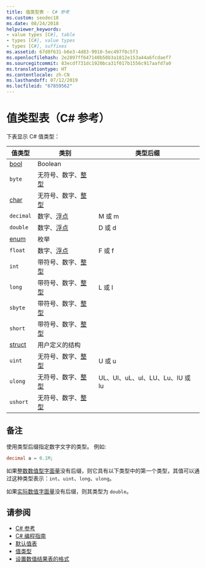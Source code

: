 ```yaml
---
title: 值类型表 - C# 参考
ms.custom: seodec18
ms.date: 08/24/2018
helpviewer_keywords:
- value types [C#], table
- types [C#], value types
- types [C#], suffixes
ms.assetid: 67d8f631-b6e3-4d83-9910-5ec497f8c5f3
ms.openlocfilehash: 2e2897ff647140b58b3a1812e153a44a6fcdaef7
ms.sourcegitcommit: 83ecdf731dc1920bca31f017b1556c917aafd7a0
ms.translationtype: HT
ms.contentlocale: zh-CN
ms.lasthandoff: 07/12/2019
ms.locfileid: "67859562"
---
```

# <a name="value-types-table-c-reference"></a>值类型表（C# 参考）

下表显示 C# 值类型：

|值类型|类别|类型后缀|
|----------------|--------------|-----------------|
|[bool](bool.md)|Boolean||
|`byte`|无符号、数字、[整型](../builtin-types/integral-numeric-types.md)||
|[char](char.md)|无符号、数字、[整型](../builtin-types/integral-numeric-types.md)
|`decimal`|数字、[浮点](../builtin-types/floating-point-numeric-types.md)|M 或 m|
|`double`|数字、[浮点](../builtin-types/floating-point-numeric-types.md)|D 或 d|
|[enum](enum.md)|枚举||
|`float`|数字、[浮点](../builtin-types/floating-point-numeric-types.md)|F 或 f|
|`int`|带符号、数字、[整型](../builtin-types/integral-numeric-types.md)||
|`long`|带符号、数字、[整型](../builtin-types/integral-numeric-types.md)|L 或 l|
|`sbyte`|带符号、数字、[整型](../builtin-types/integral-numeric-types.md)||
|`short`|带符号、数字、[整型](../builtin-types/integral-numeric-types.md)||
|[struct](struct.md)|用户定义的结构||
|`uint`|无符号、数字、[整型](../builtin-types/integral-numeric-types.md)|U 或 u|
|`ulong`|无符号、数字、[整型](../builtin-types/integral-numeric-types.md)|UL、Ul、uL、ul、LU、Lu、lU 或 lu|
|`ushort`|无符号、数字、[整型](../builtin-types/integral-numeric-types.md)||

## <a name="remarks"></a>备注

使用类型后缀指定数字文字的类型。 例如:

```csharp
decimal a = 0.1M;
```

如果[整数数值型字面量](~/_csharplang/spec/lexical-structure.md#integer-literals)没有后缀，则它具有以下类型中的第一个类型，其值可以通过这种类型表示：`int`、`uint`、`long`、`ulong`。

如果[实际数值字面量](~/_csharplang/spec/lexical-structure.md#real-literals)没有后缀，则其类型为 `double`。

## <a name="see-also"></a>请参阅

- [C# 参考](../index.md)
- [C# 编程指南](../../programming-guide/index.md)
- [默认值表](default-values-table.md)
- [值类型](value-types.md)
- [设置数值结果表的格式](formatting-numeric-results-table.md)
